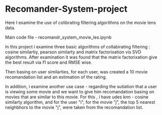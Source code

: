# Recomander-System-project
Here I examine the use of colibrating filtering algorithms on the movie lens data. 

Main code file - recomandr_system_movie_les.ipynb

In this project i examine three basic algorithms of collabirating filtering : cosine similartiy, pearson similarty and matrix factorixation vis SVD algorithms. 
After examination it was found that the matrix factorixation give the best result via f1 score and RMSE wise. 

Then basing on user similarties, for each user, was created a 10 movie recomandation list and an estimation of the rating. 

In addition, i examine another use case - regarding the sutiation that a user is viewing some movie and we want to give him 
recomandation basing on movies that are similar to this movie. 
For this , i have udes knn - cosine similarty algorithm, and for the user "i", for the movie "j", the top 5 nearest neighbhors to the movie "j", were taken from the recomandation list. 

